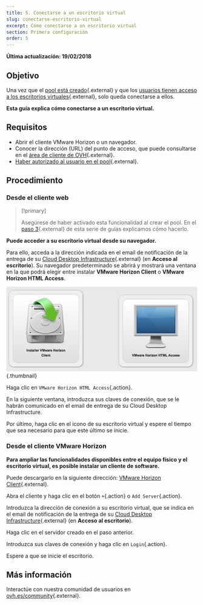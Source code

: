 ```yaml
---
title: 5. Conectarse a un escritorio virtual
slug: conectarse-escritorio-virtual
excerpt: Cómo conectarse a un escritorio virtual
section: Primera configuración
order: 5
---
```


**Última actualización: 19/02/2018**

## Objetivo

Una vez que el [pool está creado](https://docs.ovh.com/es/cloud-desktop-infrastructure/crear-pool/){.external} y que los [usuarios tienen acceso a los escritorios virtuales](https://docs.ovh.com/es/cloud-desktop-infrastructure/asignar-escritorios-virtuales/){.external}, solo queda conectarse a ellos.

**Esta guía explica cómo conectarse a un escritorio virtual.**

## Requisitos

- Abrir el cliente VMware Horizon o un navegador.
- Conocer la dirección (URL) del punto de acceso, que puede consultarse en el [área de cliente de OVH](https://www.ovh.com/auth/?action=gotomanager){.external}.
- [Haber autorizado al usuario en el pool](https://docs.ovh.com/es/cloud-desktop-infrastructure/asignar-escritorios-virtuales/){.external}.


## Procedimiento

### Desde el cliente web

> [!primary]
>
> Asegúrese de haber activado esta funcionalidad al crear el pool. En el [paso 3](https://docs.ovh.com/es/cloud-desktop-infrastructure/crear-pool/){.external} de esta serie de guías explicamos cómo hacerlo.
> 

**Puede acceder a su escritorio virtual desde su navegador.**

Para ello, acceda a la dirección indicada en el email de notificación de la entrega de su [Cloud Desktop Infrastructure](https://www.ovh.es/cloud/cloud-desktop/infrastructure/){.external} (en **Acceso al escritorio**). Su navegador predeterminado se abrirá y mostrará una ventana en la que podrá elegir entre instalar **VMware Horizon Client** o **VMware Horizon HTML Access**.

![Inicio de Horizon](images/1200.png){.thumbnail}

Haga clic en `VMware Horizon HTML Access`{.action}.

En la siguiente ventana, introduzca sus claves de conexión, que se le habrán comunicado en el email de entrega de su Cloud Desktop Infrastructure.

Por último, haga clic en el icono de su escritorio virtual y espere el tiempo que sea necesario para que este último se inicie.


### Desde el cliente VMware Horizon

**Para ampliar las funcionalidades disponibles entre el equipo físico y el escritorio virtual, es posible instalar un cliente de software.**

Puede descargarlo en la siguiente dirección: [VMware Horizon Client](https://my.vmware.com/en/web/vmware/info/slug/desktop_end_user_computing/vmware_horizon_clients/4_0){.external}.

Abra el cliente y haga clic en el botón `+`{.action} o `Add Server`{.action}.

Introduzca la dirección de conexión a su escritorio virtual, que se indica en el email de notificación de la entrega de su [Cloud Desktop Infrastructure](https://www.ovh.es/cloud/cloud-desktop/infrastructure/){.external} (en **Acceso al escritorio**).

Haga clic en el servidor creado en el paso anterior.

Introduzca sus claves de conexión y haga clic en `Login`{.action}.

Espere a que se inicie el escritorio.

## Más información

Interactúe con nuestra comunidad de usuarios en [ovh.es/community](https://www.ovh.es/community/){.external}.

